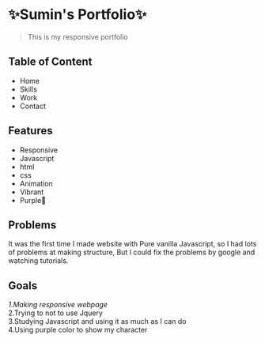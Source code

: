  #  ✨Sumin's Portfolio✨
>This is my responsive portfolio 


## Table of Content 
* Home
* Skills 
* Work 
* Contact 

## Features 
* Responsive 
* Javascript
* html 
* css
* Animation 
* Vibrant 
* Purple💜 

## Problems 
It was the first time I made website with Pure vanilla Javascript, so I had lots of problems at making structure, But I could fix the problems by google and watching tutorials. 

## Goals 
_1.Making responsive webpage <br>_
2.Trying to not to use Jquery <br>
3.Studying Javascript and using it as much as I can do <br>
4.Using purple color to show my character <br>
